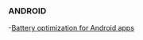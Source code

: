 ### ANDROID

-[Battery optimization for Android apps](https://blog.mindorks.com/battery-optimization-for-android-apps-f4ef6170ff70)